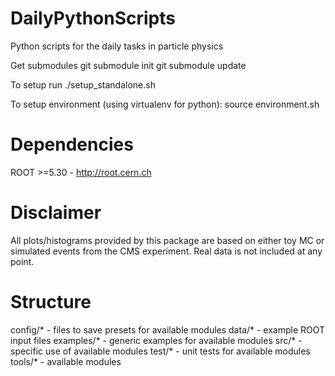DailyPythonScripts
==================
Python scripts for the daily tasks in particle physics

Get submodules
git submodule init
git submodule update

To setup run
./setup_standalone.sh

To setup environment (using virtualenv for python):
source environment.sh

Dependencies
==================
ROOT >=5.30 - http://root.cern.ch

Disclaimer
==================
All plots/histograms provided by this package are based on either toy MC or simulated events from the CMS experiment.
Real data is not included at any point.

Structure
==================
config/* - files to save presets for available modules
data/* - example ROOT input files
examples/* - generic examples for available modules
src/* - specific use of available modules
test/* - unit tests for available modules
tools/* - available modules
